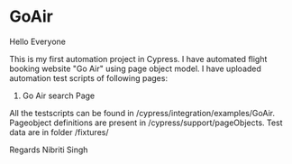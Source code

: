 # GoAir
Hello Everyone

This is my first automation project in Cypress. I have automated flight booking website "Go Air" using page object model.
I have uploaded automation test scripts of following pages:
1. Go Air search Page

All the testscripts can be found in /cypress/integration/examples/GoAir.
Pageobject definitions are present in /cypress/support/pageObjects.
Test data are in folder /fixtures/

Regards
Nibriti Singh

 
